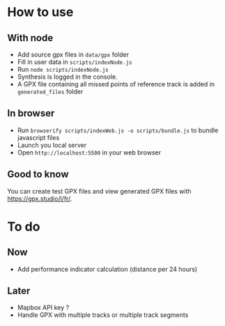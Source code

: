 # How to use
## With node
- Add source gpx files in `data/gpx` folder
- Fill in user data in `scripts/indexNode.js`
- Run `node scripts/indexNode.js`
- Synthesis is logged in the console.
- A GPX file containing all missed points of reference track is added in `generated_files` folder

## In browser
- Run `browserify scripts/indexWeb.js -o scripts/bundle.js` to bundle javascript files
- Launch you local server
- Open `http://localhost:5500` in your web browser

## Good to know
You can create test GPX files and view generated GPX files with https://gpx.studio/l/fr/.
# To do
## Now
- Add performance indicator calculation (distance per 24 hours)
## Later
- Mapbox API key ?
- Handle GPX with multiple tracks or multiple track segments
